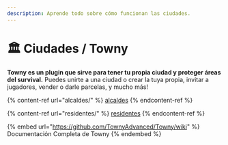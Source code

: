 ```yaml
---
description: Aprende todo sobre cómo funcionan las ciudades.
---
```


# 🏛 Ciudades / Towny

**Towny es un plugin que sirve para tener tu propia ciudad y proteger áreas del survival.** Puedes unirte a una ciudad o crear la tuya propia, invitar a jugadores, vender o darle parcelas, y mucho más!

{% content-ref url="alcaldes/" %}
[alcaldes](alcaldes/)
{% endcontent-ref %}

{% content-ref url="residentes/" %}
[residentes](residentes/)
{% endcontent-ref %}

{% embed url="https://github.com/TownyAdvanced/Towny/wiki" %}
Documentación Completa de Towny
{% endembed %}
